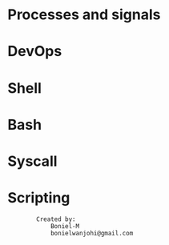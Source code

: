 #	Processes and signals
#		DevOps
#		Shell
#		Bash
#		Syscall
#		Scripting
			Created by:
				Boniel-M
				bonielwanjohi@gmail.com
